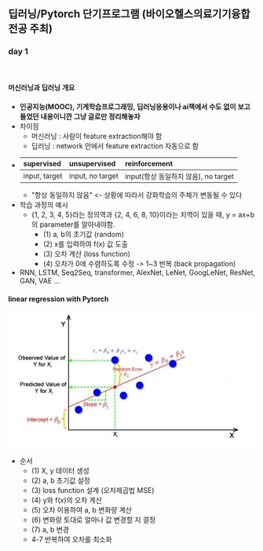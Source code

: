 ## 딥러닝/Pytorch 단기프로그램 (바이오헬스의료기기융합전공 주최)
### day 1 

<br>

#### 머신러닝과 딥러닝 개요 
- <b>인공지능(MOOC), 기계학습프로그래밍, 딥러닝응용이나 ai책에서 수도 없이 보고 들었던 내용이니깐 그냥 글로만 정리해놓자</b>
- 차이점
    - 머신러닝 : 사람이 feature extraction해야 함
    - 딥러닝 : network 안에서 feature extraction 자동으로 함
- | supervised | unsupervised | reinforcement |
  | ---------- | ------------ | ------------- | 
  | input, target | input, no target | input(항상 동일하지 않음), no target | 
    - "항상 동일하지 않음" <- 상황에 따라서 강화학습의 주체가 변동될 수 있다
- 학습 과정의 예시
    - {1, 2, 3, 4, 5}라는 정의역과 {2, 4, 6, 8, 10}이라는 치역이 있을 때, y = ax+b의 parameter를 알아내야함. 
        - (1) a, b의 초기값 (random)
        - (2) x를 입력하여 f(x) 값 도출
        - (3) 오차 계산 (loss function)
        - (4) 오차가 0에 수렴하도록 수정 -> 1~3 반복 (back propagation)
- RNN, LSTM, Seq2Seq, transformer, AlexNet, LeNet, GoogLeNet, ResNet, GAN, VAE ...

#### linear regression with Pytorch
![alt text](./linear_reg.png)
- 순서
    - (1) X, y 데이터 생성
    - (2) a, b 초기값 설정
    - (3) loss function 설계 (오차제곱법 MSE)
    - (4) y와 f(x)의 오차 계산
    - (5) 오차 이용하여 a, b 변화량 계산
    - (6) 변화량 토대로 얼마나 값 변경할 지 결정
    - (7) a, b 변경
    - 4-7 반복하여 오차를 최소화